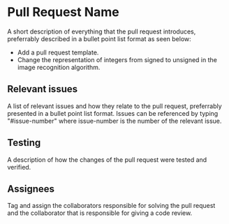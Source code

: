 # Pull Request Name

A short description of everything that the pull request introduces, preferrably described in a bullet point list format as seen below:

* Add a pull request template.
* Change the representation of integers from signed to unsigned in the image recognition algorithm.

## Relevant issues
A list of relevant issues and how they relate to the pull request, preferrably presented in a bullet point list format. Issues can be referenced by typing "#issue-number" where issue-number is the number of the relevant issue.

## Testing
A description of how the changes of the pull request were tested and verified.

## Assignees
Tag and assign the collaborators responsible for solving the pull request and the collaborator that is responsible for giving a code review.


